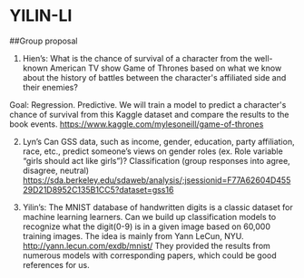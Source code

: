# YILIN-LI

##Group proposal


1. Hien’s: What is the chance of survival of a character from the well-known American TV show Game of Thrones based on what we know about the history of battles between the character's affiliated side and their enemies?

Goal: Regression. Predictive. We will train a model to predict a character's chance of survival from this Kaggle dataset and compare the results to the book events. https://www.kaggle.com/mylesoneill/game-of-thrones
 
2. Lyn’s Can GSS data, such as income, gender, education, party affiliation, race, etc., predict someone’s views on gender roles (ex. Role variable “girls should act like girls”)? Classification (group responses into agree, disagree, neutral)
https://sda.berkeley.edu/sdaweb/analysis/;jsessionid=F77A62604D45529D21D8952C135B1CC5?dataset=gss16

3. Yilin’s: The MNIST database of handwritten digits is a classic dataset for machine learning learners. Can we build up classification models to recognize what the digit(0-9) is in a given image based on 60,000 training images. The idea is mainly from Yann LeCun, NYU. http://yann.lecun.com/exdb/mnist/ They provided the results from numerous models with corresponding papers, which could be good references for us.  

